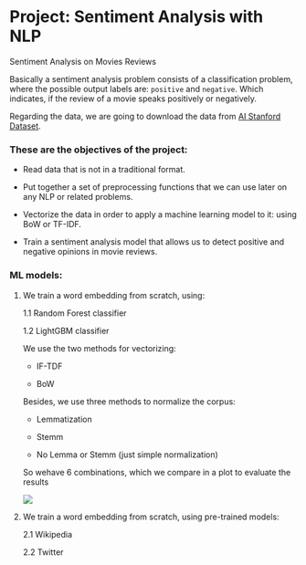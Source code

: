 # Project: Sentiment Analysis with NLP
Sentiment Analysis on Movies Reviews

Basically a sentiment analysis problem consists of a classification problem, where the possible output labels are: `positive` and `negative`. Which indicates, if the review of a movie speaks positively or negatively. 


Regarding the data, we are going to download the data from [AI Stanford Dataset](https://ai.stanford.edu/~amaas/data/sentiment/).

### These are the objectives of the project:

* Read data that is not in a traditional format.

* Put together a set of preprocessing functions that we can use later on any NLP or related problems.

* Vectorize the data in order to apply a machine learning model to it: using BoW or TF-IDF.

* Train a sentiment analysis model that allows us to detect positive and negative opinions in movie reviews.

### ML models:

1. We train a word embedding from scratch, using:

    1.1 Random Forest classifier
    
    1.2 LightGBM classifier

   We use the two methods for vectorizing:

    * IF-TDF

    * BoW

    Besides, we use three methods to normalize the corpus:

    * Lemmatization

    * Stemm

    * No Lemma or Stemm (just simple normalization)


    So wehave 6 combinations, which we compare in a plot to evaluate the results    
    
    ![](https://github.com/DaDeCar/Sentiment-Analysis-with-NLP/blob/d9b025f455097b948fc06cfec94eb8afac89b71c/images/random_forest_roc_Auc%C3%A7.jpg)
    
    
    
    
    
    
    
2. We train a word embedding from scratch, using pre-trained models:

    2.1 Wikipedia
    
    2.2 Twitter
